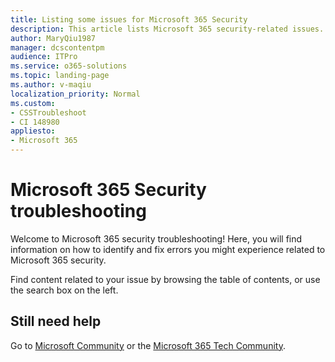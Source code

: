```yaml
---
title: Listing some issues for Microsoft 365 Security
description: This article lists Microsoft 365 security-related issues.
author: MaryQiu1987
manager: dcscontentpm
audience: ITPro
ms.service: o365-solutions
ms.topic: landing-page
ms.author: v-maqiu
localization_priority: Normal
ms.custom:
- CSSTroubleshoot
- CI 148980
appliesto:
- Microsoft 365
---
```


# Microsoft 365 Security troubleshooting

Welcome to Microsoft 365 security troubleshooting! Here, you will find information on how to identify and fix errors you might experience related to Microsoft 365 security.

Find content related to your issue by browsing the table of contents, or use the search box on the left.

## Still need help

Go to [Microsoft Community](https://answers.microsoft.com) or the [Microsoft 365 Tech Community](https://techcommunity.microsoft.com/t5/microsoft-365/ct-p/microsoft365).
